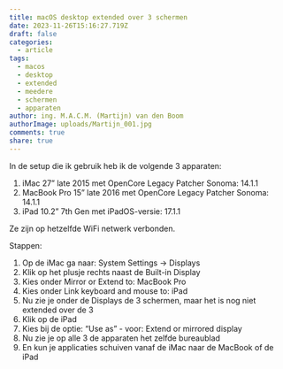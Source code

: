 ```yaml
---
title: macOS desktop extended over 3 schermen
date: 2023-11-26T15:16:27.719Z
draft: false
categories:
  - article
tags:
  - macos
  - desktop
  - extended
  - meedere
  - schermen
  - apparaten
author: ing. M.A.C.M. (Martijn) van den Boom
authorImage: uploads/Martijn_001.jpg
comments: true
share: true
---
```



In de setup die ik gebruik heb ik de volgende 3 apparaten:

1. iMac 27” late 2015 met OpenCore Legacy Patcher Sonoma: 14.1.1
2. MacBook Pro 15” late 2016 met OpenCore Legacy Patcher Sonoma: 14.1.1
3. iPad 10.2” 7th Gen met iPadOS-versie: 17.1.1



Ze zijn op hetzelfde WiFi netwerk verbonden.



Stappen:

1. Op de iMac ga naar: System Settings -> Displays
2. Klik op het plusje rechts naast de Built-in Display
3. Kies onder Mirror or Extend to: MacBook Pro
4. Kies onder Link keyboard and mouse to: iPad
5. Nu zie je onder de Displays de 3 schermen, maar het is nog niet extended over de 3
6. Klik op de iPad
7. Kies bij de optie: “Use as” - voor: Extend or mirrored display
8. Nu zie je op alle 3 de apparaten het zelfde bureaublad
9. En kun je applicaties schuiven vanaf de iMac naar de MacBook of de iPad